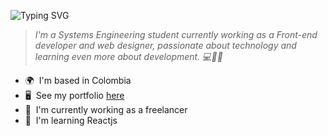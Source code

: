 <!-- TEXT AUTOCOMPLETE -->
![Typing SVG](https://readme-typing-svg.demolab.com?font=Cascadia+Code&weight=900&size=50&pause=1000&center=true&vCenter=true&random=false&width=1000&height=100&lines=Hi%2C+I'm+Andr%C3%A9s+%F0%9F%91%8B%F0%9F%8F%BB;I'm+full+stack+dev+%F0%9F%A7%91%F0%9F%8F%BB%E2%80%8D%F0%9F%92%BB;Restless+for+knowledge.+%F0%9F%92%AA%F0%9F%8F%BC)

> *I'm a Systems Engineering student currently working
> as a Front-end developer and web designer, passionate 
> about technology and learning even more 
> about development. 💻🙌🚀*

*   🌍  I'm based in Colombia
*   🖥️  See my portfolio [here](https://andresvega.dev/)
*   🚀  I'm currently working as a freelancer
*   🧠  I'm learning Reactjs
